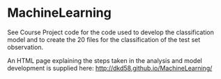 # MachineLearning

See Course Project code for the code used to develop the classification model and to create the 20 files for the classification of the test set observation.

An HTML page explaining the steps taken in the analysis and model development is supplied here: http://dkd58.github.io/MachineLearning/
